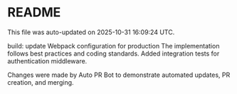 # README

This file was auto-updated on 2025-10-31 16:09:24 UTC.

build: update Webpack configuration for production The implementation follows best practices and coding standards. Added integration tests for authentication middleware.

Changes were made by Auto PR Bot to demonstrate automated updates, PR creation, and merging.
